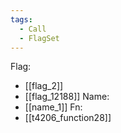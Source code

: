 ```yaml
---
tags:
  - Call
  - FlagSet
---
```

Flag:
- [[flag_2]]
- [[flag_12188]]
Name:
- [[name_1]]
Fn:
- [[t4206_function28]]
